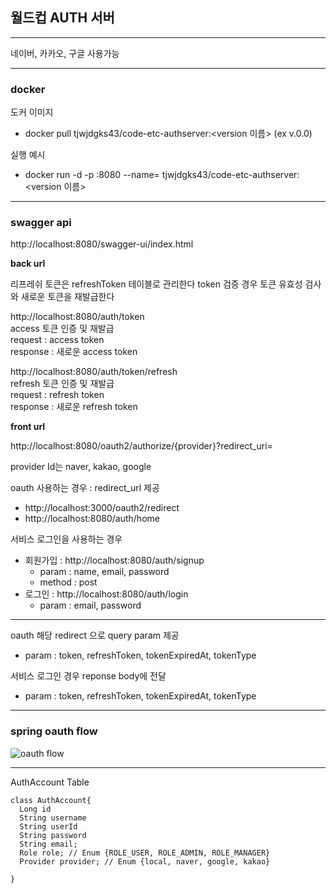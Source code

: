 
## 월드컵 AUTH 서버

------------

네이버, 카카오, 구글 사용가능

-----
### docker

도커 이미지
* docker pull tjwjdgks43/code-etc-authserver:<version 이름> (ex v.0.0)

실행 예시
- docker run -d -p <user-port>:8080 --name=<custom-name> tjwjdgks43/code-etc-authserver:<version 이름>

------------
### swagger api <br>
http://localhost:8080/swagger-ui/index.html

**back url**

리프레쉬 토큰은 refreshToken 테이블로 관리한다
token 검증 경우 토큰 유효성 검사와 새로운 토큰을 재발급한다

http://localhost:8080/auth/token <br>
access 토큰 인증 및 재발급 <br>
request : access token <br>
response : 새로운 access token

http://localhost:8080/auth/token/refresh <br>
refresh 토큰 인증 및 재발급 <br>
request : refresh token <br>
response : 새로운 refresh token<br>


**front url**

http://localhost:8080/oauth2/authorize/{provider}?redirect_uri=

provider Id는 naver, kakao, google

oauth 사용하는 경우 : redirect_url 제공

* http://localhost:3000/oauth2/redirect
* http://localhost:8080/auth/home

서비스 로그인을 사용하는 경우

* 회원가입 : http://localhost:8080/auth/signup
  * param : name, email, password 
  * method : post
* 로그인 : http://localhost:8080/auth/login
  * param : email, password
  
-----
oauth 해당 redirect 으로 query param 제공
* param : token, refreshToken, tokenExpiredAt, tokenType

서비스 로그인 경우 reponse body에 전달 
* param : token, refreshToken, tokenExpiredAt, tokenType

-----
### spring oauth flow

![oauth flow](https://github.com/code-etc/code-etc-worldcup-backend-auth/blob/develop/image/oauth-flow.png)

------

AuthAccount Table

```
class AuthAccount{
  Long id
  String username
  String userId
  String password
  String email;
  Role role; // Enum {ROLE_USER, ROLE_ADMIN, ROLE_MANAGER}
  Provider provider; // Enum {local, naver, google, kakao}
 
} 
```
